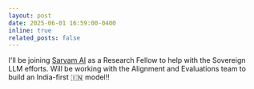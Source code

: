 ```yaml
---
layout: post
date: 2025-06-01 16:59:00-0400
inline: true
related_posts: false
---
```


I'll be joining [Sarvam AI](https://www.sarvam.ai/) as a Research Fellow to help with the Sovereign LLM efforts. Will be working with the Alignment and Evaluations team to build an India-first 🇮🇳 model!!
